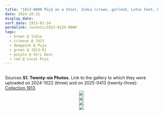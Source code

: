 ```yaml
---
title: "1913-0000 Pūjā on a Stool, India (crown, garland, Lotus Feet, blessing and decorated hands, crossed hands, wall)"
date: 2024-10-22
display_date: 
sort_date: 1913-01-24
permalink: /events/1913-0124-0000
tags:
  - brown @ India
  - crimson @ 1913
  - deeppink @ Puja
  - green @ 1913-01
  - purple @ Shri Devi
  - red @ Local Puja
---
```


<br>

<wave-list>
  <list-title color="DarkSeaGreen" width="40">Sources</list-title>
  <list-item color="BlanchedAlmond"  width="280"><b>S1. Twenty-six Photos.</b> Link to the gallery to which they were uploaded on 2024-1022 (three) and on 2025-0413 (twenty-three): <a href="https://eternalmoments.smugmug.com/Collections/Raj-Kunwar-Raul-Collection/1913">Collection 1913</a>.</list-item>
</wave-list>

<div style="text-align: center"><img src="https://pub-bcc3cbe9b1e94ba1ac28915f7a3900fa.r2.dev/1913-0000_Puja_on_a_Stool_India_(crown_garland_Lotus_Feet_blessing_and_decorated_hands_crossed_hands_wall)_03_(Raj_Kunwar_Raul_Collection_owned_by_Mahipalsingh_Jaisingh_Raul_scanned_by_Gouru_Krishna_Prasad).jpg" /></div>

<div style="text-align: center"><img src="https://pub-bcc3cbe9b1e94ba1ac28915f7a3900fa.r2.dev/1913-0000_Puja_on_a_Stool_India_(crown_garland_Lotus_Feet_blessing_and_decorated_hands_crossed_hands_wall)_05_(Raj_Kunwar_Raul_Collection_owned_by_Mahipalsingh_Jaisingh_Raul_scanned_by_Gouru_Krishna_Prasad).jpg" /></div>

<div style="text-align: center"><img src="https://pub-bcc3cbe9b1e94ba1ac28915f7a3900fa.r2.dev/1913-0000_Puja_on_a_Stool_India_(crown_garland_Lotus_Feet_blessing_and_decorated_hands_crossed_hands_wall)_14_(Raj_Kunwar_Raul_Collection_owned_by_Mahipalsingh_Jaisingh_Raul_scanned_by_Gouru_Krishna_Prasad).jpg" /></div>

<div style="text-align: center"><img src="https://pub-bcc3cbe9b1e94ba1ac28915f7a3900fa.r2.dev/1913-0000_Puja_on_a_Stool_India_(crown_garland_Lotus_Feet_blessing_and_decorated_hands_crossed_hands_wall)_23_(Raj_Kunwar_Raul_Collection_owned_by_Mahipalsingh_Jaisingh_Raul_scanned_by_Gouru_Krishna_Prasad).jpg" /></div>